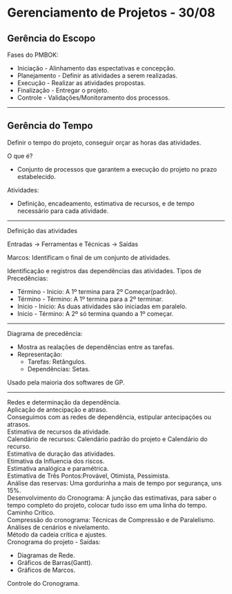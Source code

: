 # Gerenciamento de Projetos - 30/08

## Gerência do Escopo

Fases do PMBOK:
* Iniciação - Alinhamento das espectativas e concepção.
* Planejamento - Definir as atividades a serem realizadas.
* Execução - Realizar as atividades propostas.
* Finalização - Entregar o projeto.
* Controle - Validações/Monitoramento dos processos.

---

## Gerência do Tempo

Definir o tempo do projeto, conseguir orçar as horas das atividades.

O que é?
* Conjunto de processos que garantem a execução do projeto no prazo estabelecido.

Atividades:
* Definição, encadeamento, estimativa de recursos, e de tempo necessário para cada atividade.

---

Definição das atividades

Entradas ->  Ferramentas e Técnicas -> Saídas

Marcos: Identificam o final de um conjunto de atividades.

Identificação e registros das dependências das atividades.
Tipos de Precedências:
* Término - Inicio: A 1º termina para 2º Começar(padrão).
* Término - Término: A 1º termina para a 2º terminar.
* Inicio - Inicio: As duas atividades são iniciadas em paralelo.
* Inicio - Término: A 2º só termina quando a 1º começar.

---

Diagrama de precedência:
* Mostra as realações de dependências entre as tarefas.
* Representação: 
  * Tarefas: Retângulos. 
  * Dependências: Setas.

Usado pela maioria dos softwares de GP.

---

Redes e determinação da dependência.
</br>Aplicação de antecipação e atraso.
</br>Conseguimos com as redes de dependência, estipular antecipações ou atrasos.
</br> Estimativa de recursos da atividade.
</br> Calendário de recursos: Calendário padrão do projeto e Calendário do recurso.
</br>Estimativa de duração das atividades.
</br>Etimativa da Influencia dos riscos.
</br>Estimativa analógica e paramétrica.
</br>Estimativa de Três Pontos:Provável, Otimista, Pessimista.
</br>Análise das reservas: Uma gordurinha a mais de tempo por segurança, uns 15%.
</br>Desenvolvimento do Cronograma: A junção das estimativas, para saber o tempo completo do projeto, colocar tudo isso em uma linha do tempo.
</br>Caminho Crítico.
</br>Compressão do cronograma: Técnicas de Compressão e de Paralelismo.
</br>Análises de cenários e nivelamento.
</br>Método da cadeia crítica e ajustes.
</br>Cronograma do projeto - Saídas:
* Diagramas de Rede.
* Gráficos de Barras(Gantt).
* Gráficos de Marcos.

Controle do Cronograma.


